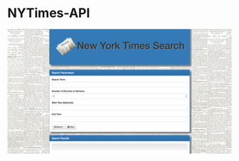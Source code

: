 # NYTimes-API

![Image of screen shot](https://github.com/LVMagee/NYTimes-API/blob/master/assets/images/NYTimes.png)



